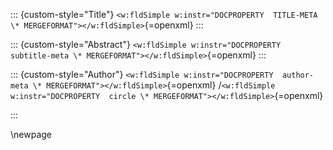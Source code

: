 ::: {custom-style="Title"}
`<w:fldSimple w:instr="DOCPROPERTY  TITLE-META \* MERGEFORMAT"></w:fldSimple>`{=openxml}
:::

::: {custom-style="Abstract"}
`<w:fldSimple w:instr="DOCPROPERTY  subtitle-meta \* MERGEFORMAT"></w:fldSimple>`{=openxml}
:::

::: {custom-style="Author"}
`<w:fldSimple w:instr="DOCPROPERTY  author-meta \* MERGEFORMAT"></w:fldSimple>`{=openxml}
/`<w:fldSimple w:instr="DOCPROPERTY  circle \* MERGEFORMAT"></w:fldSimple>`{=openxml}

:::

\newpage

